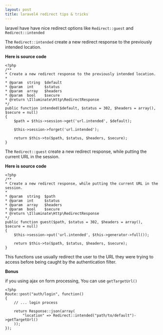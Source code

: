 ```yaml
---
layout: post
title: laravel4 redirect tips & tricks
---
```


laravel have have nice redirect options like `Redirect::guest` and `Redirect::intended`

The `Redirect::intended` create a new redirect response to the previously intended location.

**Here is source code**

    <?php    
    /**
    * Create a new redirect response to the previously intended location.
    *
    * @param  string  $default
    * @param  int     $status
    * @param  array   $headers
    * @param  bool    $secure
    * @return \Illuminate\Http\RedirectResponse
    */
    public function intended($default, $status = 302, $headers = array(), $secure = null)
    {
        $path = $this->session->get('url.intended', $default);
    
        $this->session->forget('url.intended');
    
        return $this->to($path, $status, $headers, $secure);
    }

The `Redirect::guest` create a new redirect response, while putting the current URL in the session.

**Here is source code**

    <?php          
    /**
    * Create a new redirect response, while putting the current URL in the session.
    *
    * @param  string  $path
    * @param  int     $status
    * @param  array   $headers
    * @param  bool    $secure
    * @return \Illuminate\Http\RedirectResponse
    */
    public function guest($path, $status = 302, $headers = array(), $secure = null)
    {
        $this->session->put('url.intended', $this->generator->full());
    
        return $this->to($path, $status, $headers, $secure);
    }

This functions use usually redirect the user to the URL they were trying to access before being caught by the authentication filter.

**Bonus**

if you using ajax on form processing, You can use `getTargetUrl()`

    <?php
    Route::post("auth/login", function()
    {
        // ... login process
    
        return Response::json(array(
            "location" => Redirect::intended("path/to/default")->getTargetUrl()
        ));
    });